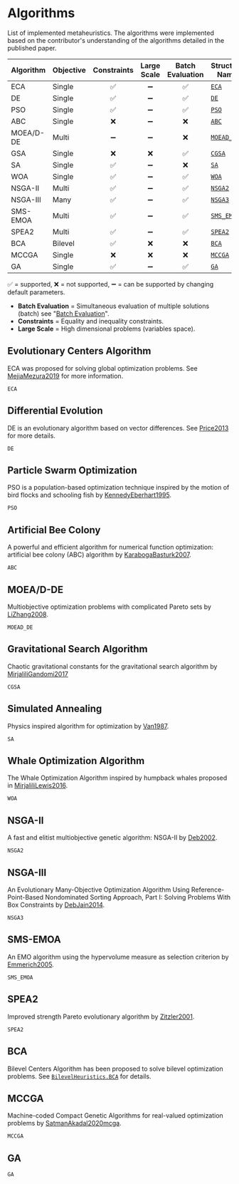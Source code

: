 # Algorithms

List of implemented metaheuristics. The algorithms were implemented based on the
contributor's understanding of the algorithms detailed in the published paper.

| Algorithm | Objective | Constraints | Large Scale | Batch Evaluation| Structure Name         |
|-----------|:-----------|:-----------:|:-----------:| :----------:|------------------------|
| ECA       |  Single    |      ✅     |   ➖        |   ✅        | [`ECA`](@ref)          |
| DE        |  Single    |      ✅     |   ➖        |   ✅        | [`DE`](@ref)           |
| PSO       |  Single    |      ✅     |   ➖        |   ✅        | [`PSO`](@ref)          |
| ABC       |  Single    |      ❌     |   ➖        |   ❌        | [`ABC`](@ref)          |
| MOEA/D-DE |  Multi     |      ➖     |   ➖        |   ❌        | [`MOEAD_DE`](@ref)     |
| GSA       |  Single    |      ❌     |   ❌        |   ✅        | [`CGSA`](@ref)         |
| SA        |  Single    |      ✅     |   ➖        |   ❌        | [`SA`](@ref)           |
| WOA       |  Single    |      ✅     |   ➖        |   ✅        | [`WOA`](@ref)          |
| NSGA-II   |  Multi     |      ✅     |   ➖        |   ✅        | [`NSGA2`](@ref)        |
| NSGA-III  |  Many      |      ✅     |   ➖        |   ✅        | [`NSGA3`](@ref)        |
| SMS-EMOA  |  Multi     |      ✅     |   ➖        |   ✅        | [`SMS_EMOA`](@ref)     |
| SPEA2     |  Multi     |      ✅     |   ➖        |   ✅        | [`SPEA2`](@ref)        |
| BCA       |  Bilevel   |      ✅     |   ❌        |   ❌        | [`BCA`](https://jmejia8.github.io/BilevelHeuristics.jl/dev/algorithms/#BCA) |
| MCCGA     |  Single    |      ❌     |   ❌        |   ❌        | [`MCCGA`](@ref)        |
| GA        |  Single    |      ✅     |   ➖        |   ✅        | [`GA`](@ref)        |


✅ = supported,
❌ = not supported,
➖ = can be supported by changing default parameters.

- **Batch Evaluation** = Simultaneous evaluation of multiple solutions (batch) see "[Batch Evaluation](@ref)".
- **Constraints** = Equality and inequality constraints.
- **Large Scale** = High dimensional problems (variables space).

## Evolutionary Centers Algorithm

ECA was proposed for solving global optimization problems. See [MejiaMezura2019](@cite) for more information.
```@docs
ECA
```

## Differential Evolution

DE is an evolutionary algorithm based on vector differences.
See [Price2013](@cite) for more details.

```@docs
DE
```

## Particle Swarm Optimization

PSO is a population-based optimization technique inspired by the motion of bird flocks and schooling fish by [KennedyEberhart1995](@cite).

```@docs
PSO
```

## Artificial Bee Colony

A powerful and efficient algorithm for numerical function optimization: artificial bee colony (ABC) algorithm by [KarabogaBasturk2007](@cite).
```@docs
ABC
```


## MOEA/D-DE

Multiobjective optimization problems with complicated Pareto sets by [LiZhang2008](@cite).

```@docs
MOEAD_DE
```


## Gravitational Search Algorithm

Chaotic gravitational constants for the gravitational search algorithm by
[MirjaliliGandomi2017](@cite)

```@docs
CGSA
```


## Simulated Annealing

Physics inspired algorithm for optimization by [Van1987](@cite).

```@docs
SA
```

## Whale Optimization Algorithm

The Whale Optimization Algorithm inspired by humpback whales proposed in [MirjaliliLewis2016](@cite).

```@docs
WOA
```


## NSGA-II

A fast and elitist multiobjective genetic algorithm: NSGA-II by [Deb2002](@cite).

```@docs
NSGA2
```


## NSGA-III

An Evolutionary Many-Objective Optimization Algorithm Using Reference-Point-Based
Nondominated Sorting Approach, Part I: Solving Problems With Box Constraints by [DebJain2014](@cite).
```@docs
NSGA3
```

## SMS-EMOA

An EMO algorithm using the hypervolume measure as selection criterion by [Emmerich2005](@cite).
```@docs
SMS_EMOA
```


## SPEA2

Improved strength Pareto evolutionary algorithm by [Zitzler2001](@cite).
```@docs
SPEA2
```

## BCA

Bilevel Centers Algorithm has been proposed to solve bilevel optimization problems.
See [`BilevelHeuristics.BCA`](https://jmejia8.github.io/BilevelHeuristics.jl/dev/algorithms/#BCA) for 
details.


## MCCGA

Machine-coded Compact Genetic Algorithms for real-valued optimization problems by [SatmanAkadal2020mcga](@cite).
```@docs
MCCGA
```

## GA


```@doc
GA
```
